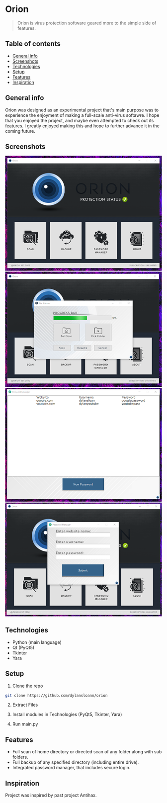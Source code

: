 # Orion
> Orion is virus protection software geared more to the simple side of features.

## Table of contents
* [General info](#general-info)
* [Screenshots](#screenshots)
* [Technologies](#technologies)
* [Setup](#setup)
* [Features](#features)
* [Inspiration](#inspiration)

## General info
Orion was designed as an experimental project that's main purpose was to experience the enjoyment of making a full-scale anti-virus softawre. 
I hope that you enjoyed the project, and maybe even attempted to check out its features. I greatly enjoyed making this and hope to further 
advance it in the coming future.

## Screenshots
![MainGUI](./assets/readme/mainGUI.png)
![File Scanner](./assets/readme/scan.png)
![Password Manager (1)](./assets/readme/password1.png)
![Password Manager (2)](./assets/readme/password2.png)

## Technologies
* Python (main language)
* Qt (PyQt5)
* Tkinter
* Yara

## Setup
1. Clone the repo
```sh
git clone https://github.com/dylansloann/orion
```
2. Extract Files

3. Install modules in Technologies (PyQt5, Tkinter, Yara)

3. Run main.py

## Features
* Full scan of home directory or directed scan of any folder along with sub folders.
* Full backup of any specified directory (including entire drive).
* Integrated password manager, that includes secure login.

## Inspiration
Project was inspired by past project Antihax.
